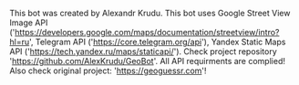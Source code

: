 This bot was created by Alexandr Krudu. This bot uses Google Street View Image API ('https://developers.google.com/maps/documentation/streetview/intro?hl=ru', 
Telegram API ('https://core.telegram.org/api'), Yandex Static Maps API ('https://tech.yandex.ru/maps/staticapi/'). 
Check project repository 'https://github.com/AlexKrudu/GeoBot'. All API requirments are complied!
Also check original project: 'https://geoguessr.com'! 
